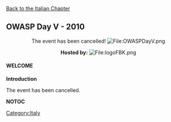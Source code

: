 [Back to the Italian Chapter](http://www.owasp.org/index.php/Italy)

## OWASP Day V - 2010

<center>


The event has been cancelled\! ![<File:OWASPDayV.png>](OWASPDayV.png
"File:OWASPDayV.png")

**Hosted by:**
![<File:logoFBK.png>](logoFBK.png "File:logoFBK.png")

</center>

#### WELCOME

**Introduction**

The event has been cancelled.

__NOTOC__ <headertabs/>

[Category:Italy](Category:Italy "wikilink")
